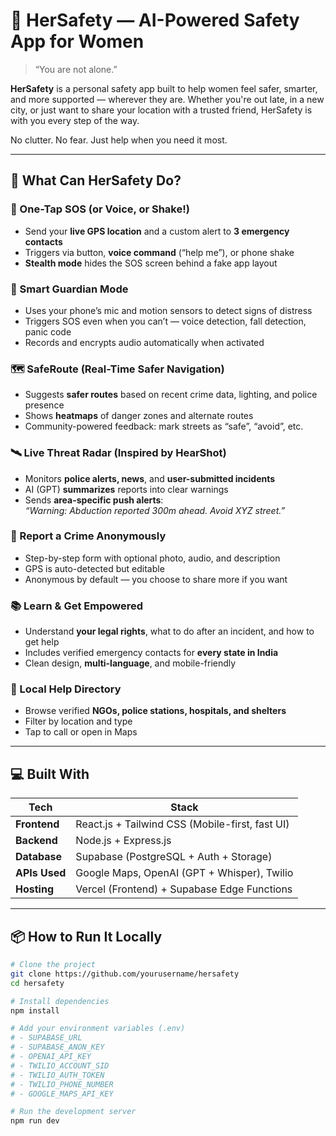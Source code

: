 # 💜 HerSafety — AI-Powered Safety App for Women 

> “You are not alone.”

**HerSafety** is a personal safety app built to help women feel safer, smarter, and more supported — wherever they are. Whether you're out late, in a new city, or just want to share your location with a trusted friend, HerSafety is with you every step of the way.

No clutter. No fear. Just help when you need it most.

---

## 🌟 What Can HerSafety Do?

### 🚨 One-Tap SOS (or Voice, or Shake!)
- Send your **live GPS location** and a custom alert to **3 emergency contacts**
- Triggers via button, **voice command** (“help me”), or phone shake
- **Stealth mode** hides the SOS screen behind a fake app layout

### 🧠 Smart Guardian Mode
- Uses your phone’s mic and motion sensors to detect signs of distress
- Triggers SOS even when you can’t — voice detection, fall detection, panic code
- Records and encrypts audio automatically when activated

### 🗺 SafeRoute (Real-Time Safer Navigation)
- Suggests **safer routes** based on recent crime data, lighting, and police presence
- Shows **heatmaps** of danger zones and alternate routes
- Community-powered feedback: mark streets as “safe”, “avoid”, etc.

### 🛰 Live Threat Radar (Inspired by HearShot)
- Monitors **police alerts, news**, and **user-submitted incidents**
- AI (GPT) **summarizes** reports into clear warnings
- Sends **area-specific push alerts**:  
  _“Warning: Abduction reported 300m ahead. Avoid XYZ street.”_

### 📝 Report a Crime Anonymously
- Step-by-step form with optional photo, audio, and description
- GPS is auto-detected but editable
- Anonymous by default — you choose to share more if you want

### 📚 Learn & Get Empowered
- Understand **your legal rights**, what to do after an incident, and how to get help
- Includes verified emergency contacts for **every state in India**
- Clean design, **multi-language**, and mobile-friendly

### 🏥 Local Help Directory
- Browse verified **NGOs, police stations, hospitals, and shelters**
- Filter by location and type
- Tap to call or open in Maps

---

## 💻 Built With

| Tech | Stack |
|------|-------|
| **Frontend** | React.js + Tailwind CSS (Mobile-first, fast UI) |
| **Backend** | Node.js + Express.js |
| **Database** | Supabase (PostgreSQL + Auth + Storage) |
| **APIs Used** | Google Maps, OpenAI (GPT + Whisper), Twilio |
| **Hosting** | Vercel (Frontend) + Supabase Edge Functions |

---

## 📦 How to Run It Locally

```bash
# Clone the project
git clone https://github.com/yourusername/hersafety
cd hersafety

# Install dependencies
npm install

# Add your environment variables (.env)
# - SUPABASE_URL
# - SUPABASE_ANON_KEY
# - OPENAI_API_KEY
# - TWILIO_ACCOUNT_SID
# - TWILIO_AUTH_TOKEN
# - TWILIO_PHONE_NUMBER
# - GOOGLE_MAPS_API_KEY

# Run the development server
npm run dev

